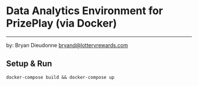 # Data Analytics Environment for PrizePlay (via Docker) 
---
by: Bryan Dieudonne <bryand@lotteryrewards.com>

## Setup & Run

`docker-compose build && docker-compose up`

